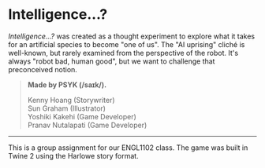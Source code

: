 # Intelligence...?

_Intelligence...?_ was created as a thought experiment to explore what it takes for an artificial species to become "one of us". The "AI uprising" cliché is well-known, but rarely examined from the perspective of the robot. It's always "robot bad, human good", but we want to challenge that preconceived notion.

> **Made by PSYK (/saɪk/).**
> 
> Kenny Hoang (Storywriter)  
> Sun Graham (Illustrator)  
> Yoshiki Kakehi (Game Developer)  
> Pranav Nutalapati (Game Developer)

---

This is a group assignment for our ENGL1102 class. The game was built in Twine 2 using the Harlowe story format. 

